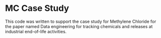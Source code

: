 # MC Case Study

This code was written to support the case study for Methylene Chloride for the paper named Data engineering for tracking chemicals and releases at industrial end-of-life activities.
